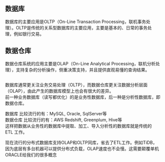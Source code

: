 ## **数据库**
数据库的主要应用是OLTP（On-Line Transaction Processing，联机事务处理）。OLTP是传统的关系型数据库的主要应用，主要是基本的、日常的事务处理，例如银行交易。  

## 数据仓库
数据仓库系统的应用主要是OLAP（On-Line Analytical Processing，联机分析处理），支持复杂的分析操作，侧重决策支持，并且提供直观易懂的查询结果。

## 
数据库通常更关注业务交易处理（OLTP），而数据仓库更关注数据分析层面（OLAP），由此产生的数据库模型上也会有很大的差异。  
前一种业务数据库（读写都优化）的是业务性数据库，后一种是分析性数据库，即数据仓库。

数据库 比较流行的有：MySQL, Oracle, SqlServer等  
数据仓库 比较流行的有：AWS Redshift, Greenplum, Hive等  
这样把数据从业务性的数据库中提取、加工、导入分析性的数据库就是传统的 ETL 工作。


现在流行的分布式数据库支持OLAP和OLTP同库，省去了ETL工作。例如TiDB，因为底层有多台机器可以提供分布式负载，OLAP速度也不会慢。这需要颠覆单机ORACLE给我们的很多概念
